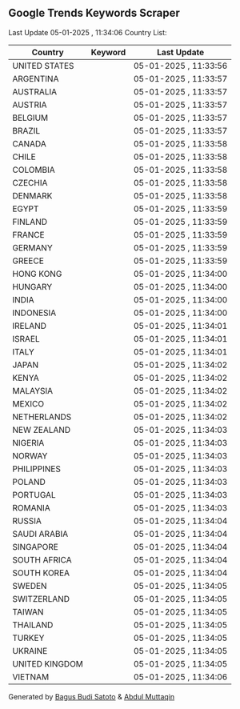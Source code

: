 
## Google Trends Keywords Scraper

Last Update 05-01-2025 , 11:34:06
Country List:

| Country | Keyword | Last Update |
| --- | --- | --- |
| UNITED STATES |  | 05-01-2025 , 11:33:56 |
| ARGENTINA |  | 05-01-2025 , 11:33:57 |
| AUSTRALIA |  | 05-01-2025 , 11:33:57 |
| AUSTRIA |  | 05-01-2025 , 11:33:57 |
| BELGIUM |  | 05-01-2025 , 11:33:57 |
| BRAZIL |  | 05-01-2025 , 11:33:57 |
| CANADA |  | 05-01-2025 , 11:33:58 |
| CHILE |  | 05-01-2025 , 11:33:58 |
| COLOMBIA |  | 05-01-2025 , 11:33:58 |
| CZECHIA |  | 05-01-2025 , 11:33:58 |
| DENMARK |  | 05-01-2025 , 11:33:58 |
| EGYPT |  | 05-01-2025 , 11:33:59 |
| FINLAND |  | 05-01-2025 , 11:33:59 |
| FRANCE |  | 05-01-2025 , 11:33:59 |
| GERMANY |  | 05-01-2025 , 11:33:59 |
| GREECE |  | 05-01-2025 , 11:33:59 |
| HONG KONG |  | 05-01-2025 , 11:34:00 |
| HUNGARY |  | 05-01-2025 , 11:34:00 |
| INDIA |  | 05-01-2025 , 11:34:00 |
| INDONESIA |  | 05-01-2025 , 11:34:00 |
| IRELAND |  | 05-01-2025 , 11:34:01 |
| ISRAEL |  | 05-01-2025 , 11:34:01 |
| ITALY |  | 05-01-2025 , 11:34:01 |
| JAPAN |  | 05-01-2025 , 11:34:02 |
| KENYA |  | 05-01-2025 , 11:34:02 |
| MALAYSIA |  | 05-01-2025 , 11:34:02 |
| MEXICO |  | 05-01-2025 , 11:34:02 |
| NETHERLANDS |  | 05-01-2025 , 11:34:02 |
| NEW ZEALAND |  | 05-01-2025 , 11:34:03 |
| NIGERIA |  | 05-01-2025 , 11:34:03 |
| NORWAY |  | 05-01-2025 , 11:34:03 |
| PHILIPPINES |  | 05-01-2025 , 11:34:03 |
| POLAND |  | 05-01-2025 , 11:34:03 |
| PORTUGAL |  | 05-01-2025 , 11:34:03 |
| ROMANIA |  | 05-01-2025 , 11:34:03 |
| RUSSIA |  | 05-01-2025 , 11:34:04 |
| SAUDI ARABIA |  | 05-01-2025 , 11:34:04 |
| SINGAPORE |  | 05-01-2025 , 11:34:04 |
| SOUTH AFRICA |  | 05-01-2025 , 11:34:04 |
| SOUTH KOREA |  | 05-01-2025 , 11:34:04 |
| SWEDEN |  | 05-01-2025 , 11:34:05 |
| SWITZERLAND |  | 05-01-2025 , 11:34:05 |
| TAIWAN |  | 05-01-2025 , 11:34:05 |
| THAILAND |  | 05-01-2025 , 11:34:05 |
| TURKEY |  | 05-01-2025 , 11:34:05 |
| UKRAINE |  | 05-01-2025 , 11:34:05 |
| UNITED KINGDOM |  | 05-01-2025 , 11:34:05 |
| VIETNAM |  | 05-01-2025 , 11:34:06 |

Generated by [Bagus Budi Satoto](https://github.com/bagussatoto/) & [Abdul Muttaqin](https://github.com/fdciabdul/)
